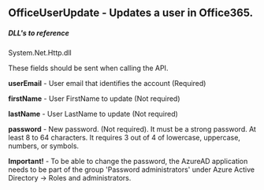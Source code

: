 ## OfficeUserUpdate - Updates a user in Office365.

##### DLL's to reference
System.Net.Http.dll


These fields should be sent when calling the API.

**userEmail**	    - User email that identifies the account (Required) 	                    

**firstName**		- User FirstName to update (Not required)

**lastName**		- User LastName to update (Not required)

**password**		- New password. (Not required). It must be a strong password.  At least 8 to 64 characters. It requires 3 out of 4 of lowercase, uppercase, numbers, or symbols.

**Important!** - To be able to change the password, the AzureAD application needs to be part of the group 'Password administrators' under Azure Active Directory -> Roles and administrators.
